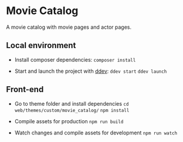# Movie Catalog

A movie catalog with movie pages and actor pages.

## Local environment

- Install composer dependencies:
`composer install`

- Start and launch the project with [ddev](https://ddev.com/get-started/):
`ddev start`
`ddev launch`

## Front-end

- Go to theme folder and install dependencies
`cd web/themes/custom/movie_catalog/`
`npm install`

- Compile assets for production
`npm run build`

- Watch changes and compile assets for development
`npm run watch`
